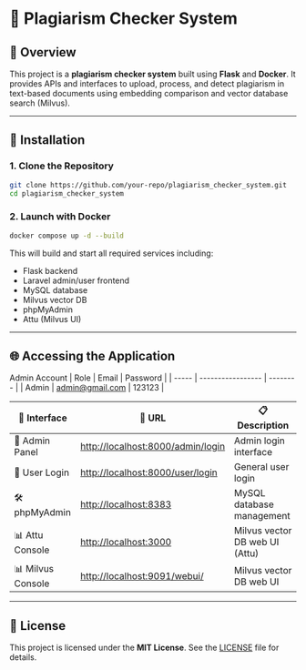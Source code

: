 # 🧠 Plagiarism Checker System

## 📄 Overview

This project is a **plagiarism checker system** built using **Flask** and **Docker**. It provides APIs and interfaces to upload, process, and detect plagiarism in text-based documents using embedding comparison and vector database search (Milvus).

---

## 🚀 Installation

### 1. Clone the Repository

```bash
git clone https://github.com/your-repo/plagiarism_checker_system.git
cd plagiarism_checker_system
```

### 2. Launch with Docker

```bash
docker compose up -d --build
```

This will build and start all required services including:

- Flask backend
- Laravel admin/user frontend
- MySQL database
- Milvus vector DB
- phpMyAdmin
- Attu (Milvus UI)

---

## 🌐 Accessing the Application

Admin Account
| Role | Email | Password |
| ----- | ----------------- | -------- |
| Admin | admin@gmail.com | 123123 |

| 🧭 Interface      | 🔗 URL                                                                 | 📋 Description                 |
| ----------------- | ---------------------------------------------------------------------- | ------------------------------ |
| 🔐 Admin Panel    | [http://localhost:8000/admin/login](http://localhost:8000/admin/login) | Admin login interface          |
| 👤 User Login     | [http://localhost:8000/user/login](http://localhost:8000/user/login)   | General user login             |
| 🛠️ phpMyAdmin     | [http://localhost:8383](http://localhost:8383)                         | MySQL database management      |
| 📊 Attu Console   | [http://localhost:3000](http://localhost:3000)                         | Milvus vector DB web UI (Attu) |
| 📊 Milvus Console | [http://localhost:9091/webui/](http://localhost:9091/webui/)           | Milvus vector DB web UI        |

---

## 📄 License

This project is licensed under the **MIT License**. See the [LICENSE](LICENSE) file for details.
